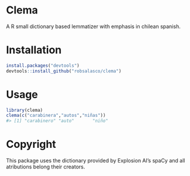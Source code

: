 
# Clema

A R small dictionary based lemmatizer with emphasis in chilean spanish.

# Installation

``` r
install.packages("devtools")
devtools::install_github("robsalasco/clema")
```

# Usage

``` r
library(clema)
clema(c("carabinera","autos","niñas"))
#> [1] "carabinero" "auto"       "niño"
```

# Copyright

This package uses the dictionary provided by Explosion AI’s spaCy and
all atributions belong their creators.
